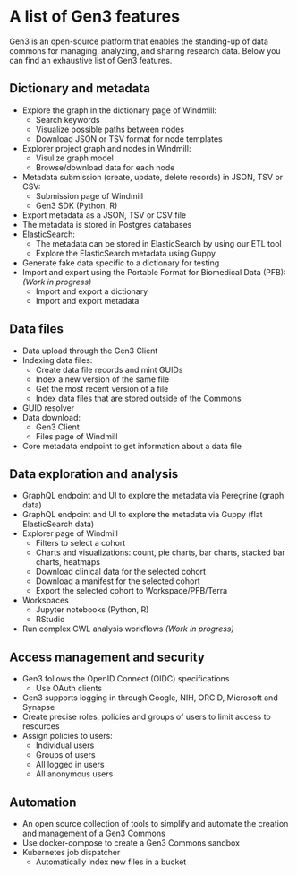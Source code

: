 # A list of Gen3 features

Gen3 is an open-source platform that enables the standing-up of data commons for managing, analyzing, and sharing research data. Below you can find an exhaustive list of Gen3 features.

## Dictionary and metadata

* Explore the graph in the dictionary page of Windmill:
    * Search keywords
    * Visualize possible paths between nodes
    * Download JSON or TSV format for node templates 
* Explorer project graph and nodes in Windmill:
    * Visulize graph model
    * Browse/download data for each node
* Metadata submission (create, update, delete records) in JSON, TSV or CSV:
    * Submission page of Windmill
    * Gen3 SDK (Python, R)
* Export metadata as a JSON, TSV or CSV file
* The metadata is stored in Postgres databases
* ElasticSearch:
    * The metadata can be stored in ElasticSearch by using our ETL tool
    * Explore the ElasticSearch metadata using Guppy
* Generate fake data specific to a dictionary for testing
* Import and export using the Portable Format for Biomedical Data (PFB): *(Work in progress)*
    * Import and export a dictionary
    * Import and export metadata

## Data files

* Data upload through the Gen3 Client
* Indexing data files:
    * Create data file records and mint GUIDs
    * Index a new version of the same file
    * Get the most recent version of a file
    * Index data files that are stored outside of the Commons
* GUID resolver
* Data download:
    * Gen3 Client
    * Files page of Windmill
* Core metadata endpoint to get information about a data file

## Data exploration and analysis

* GraphQL endpoint and UI to explore the metadata via Peregrine (graph data)
* GraphQL endpoint and UI to explore the metadata via Guppy (flat ElasticSearch data)
* Explorer page of Windmill
    * Filters to select a cohort
    * Charts and visualizations: count, pie charts, bar charts, stacked bar charts, heatmaps
    * Download clinical data for the selected cohort
    * Download a manifest for the selected cohort
    * Export the selected cohort to Workspace/PFB/Terra
* Workspaces
    * Jupyter notebooks (Python, R)
    * RStudio
* Run complex CWL analysis workflows *(Work in progress)*

## Access management and security

* Gen3 follows the OpenID Connect (OIDC) specifications
    * Use OAuth clients
* Gen3 supports logging in through Google, NIH, ORCID, Microsoft and Synapse
* Create precise roles, policies and groups of users to limit access to resources
* Assign policies to users:
    * Individual users
    * Groups of users
    * All logged in users
    * All anonymous users

## Automation

* An open source collection of tools to simplify and automate the creation and management of a Gen3 Commons
* Use docker-compose to create a Gen3 Commons sandbox
* Kubernetes job dispatcher
    * Automatically index new files in a bucket
